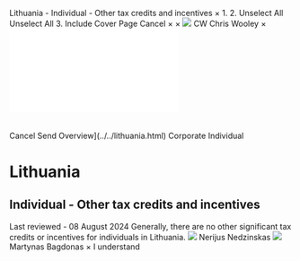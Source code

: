 Lithuania - Individual - Other tax credits and incentives
×
1.
2.
Unselect All
Unselect All
3.
Include Cover Page
Cancel
×
×
![](../../-/media/world-wide-tax-summaries/attachments/global---chris-wooley.ashx%3Frev=ac5e5f3223b34096b1afc2a6009c7320&revision=ac5e5f32-23b3-4096-b1af-c2a6009c7320&hash=859B7ADC84DC2CBEC9760E9E6EE7DE6D0A8BFCDF)
CW
Chris Wooley
×
![](other-tax-credits-and-incentives.html)
######
Cancel
Send
Overview](../../lithuania.html)
Corporate
Individual
# Lithuania
## Individual - Other tax credits and incentives
Last reviewed - 08 August 2024
Generally, there are no other significant tax credits or incentives for individuals in Lithuania.
![](../../-/media/world-wide-tax-summaries/attachments/lithuania---nerijus_nedzinskas.ashx%3Frev=772ebd61a7734bbaa4d3b6f2083d2bbf&revision=772ebd61-a773-4bba-a4d3-b6f2083d2bbf&hash=EAC2D6543DECBDAF68A1EA4D46E4D61F3BD60125)
Nerijus Nedzinskas
![](../../-/media/world-wide-tax-summaries/lithuaniamartynas-bagdonaslithuania--martynas-bagdonaspng20230502103638930.ashx%3Frev=bf93813659174bbfa62a7ba0d3465276&revision=bf938136-5917-4bbf-a62a-7ba0d3465276&hash=B0FAE7E40F81C570D8F29970FDE55CEE6B3C1B2D)
Martynas Bagdonas
×
I understand